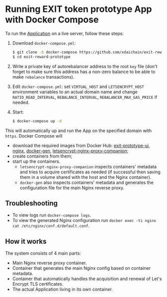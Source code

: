 # Running EXIT token prototype App with Docker Compose

To run the [Application](https://github.com/xdaichain/exit-reward-prototype/tree/master/app) on a live server, follow these steps:

1. Download `docker-compose.yml`:

    ```bash
    $ git clone -b docker-compose https://github.com/xdaichain/exit-reward-prototype
    $ cd exit-reward-prototype
    ```

2. Write a private key of autorebalancer address to the root `key` file (don't forget to make sure this address has a non-zero balance to be able to make `rebalance` transactions).

3. Edit `docker-compose.yml`: set `VIRTUAL_HOST` and `LETSENCRYPT_HOST` environment variables to an actual domain name and change `RATIO_READ_INTERVAL`, `REBALANCE_INTERVAL`, `REBALANCER_MAX_GAS_PRICE` if needed.

4. Start:

    ```bash
    $ docker-compose up -d
    ```

This will automatically up and run the App on the specified domain with `https`. Docker Compose will
- download the required images from Docker Hub: [exit-prototype-ui](https://hub.docker.com/r/poanetwork/exit-prototype-ui), [nginx](https://hub.docker.com/_/nginx/), [docker-gen](https://hub.docker.com/r/xdaichain/docker-gen), [letsencrypt-nginx-proxy-companion](https://hub.docker.com/r/jrcs/letsencrypt-nginx-proxy-companion);
- create containers from them;
- start up the containers.
  - `letsencrypt-nginx-proxy-companion` inspects containers' metadata and tries to acquire certificates as needed (if successful then saving them in a volume shared with the host and the Nginx container).
  - `docker-gen` also inspects containers' metadata and generates the configuration file for the main Nginx reverse proxy.
  
## Troubleshooting

- To view logs run `docker-compose logs`.
- To view the generated Nginx configuration run `docker exec -ti nginx cat /etc/nginx/conf.d/default.conf`.

## How it works

The system consists of 4 main parts:

- Main Nginx reverse proxy container.
- Container that generates the main Nginx config based on container metadata.
- Container that automatically handles the acquisition and renewal of Let's Encrypt TLS certificates.
- The actual Application living in its own container.
